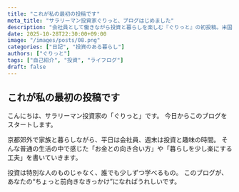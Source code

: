 ```yaml
---
title: "これが私の最初の投稿です"
meta_title: "サラリーマン投資家ぐりっと、ブログはじめました"
description: "会社員として働きながら投資と暮らしを楽しむ『ぐりっと』の初投稿。米国株や資産形成のリアル、そして“ちょっと楽しく生きる”ための考え方を発信していきます。"
date: 2025-10-28T22:30:00+09:00
image: "/images/posts/08.png"
categories: ["日記", "投資のある暮らし"]
authors: ["ぐりっと"]
tags: ["自己紹介", "投資", "ライフログ"]
draft: false
---
```


## これが私の最初の投稿です

こんにちは、サラリーマン投資家の「ぐりっと」です。
今日からこのブログをスタートします。

京都郊外で家族と暮らしながら、平日は会社員、週末は投資と趣味の時間。
そんな普通の生活の中で感じた「お金との向き合い方」や「暮らしを少し楽にする工夫」を書いていきます。

投資は特別な人のものじゃなく、誰でも少しずつ学べるもの。
このブログが、あなたの“ちょっと前向きなきっかけ”になればうれしいです。